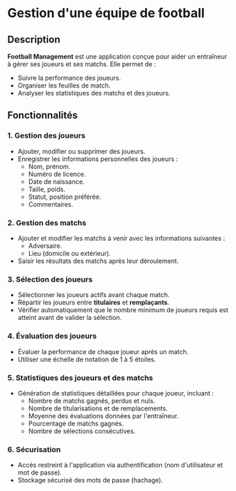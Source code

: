 # Gestion d'une équipe de football

## Description

**Football Management** est une application conçue pour aider un entraîneur à gérer ses joueurs et ses matchs. Elle permet de :

- Suivre la performance des joueurs.
- Organiser les feuilles de match.
- Analyser les statistiques des matchs et des joueurs.

## Fonctionnalités

### 1. Gestion des joueurs
- Ajouter, modifier ou supprimer des joueurs.
- Enregistrer les informations personnelles des joueurs :
  - Nom, prénom.
  - Numéro de licence.
  - Date de naissance.
  - Taille, poids.
  - Statut, position préférée.
  - Commentaires.

### 2. Gestion des matchs
- Ajouter et modifier les matchs à venir avec les informations suivantes :
  - Adversaire.
  - Lieu (domicile ou extérieur).
- Saisir les résultats des matchs après leur déroulement.

### 3. Sélection des joueurs
- Sélectionner les joueurs actifs avant chaque match.
- Répartir les joueurs entre **titulaires** et **remplaçants**.
- Vérifier automatiquement que le nombre minimum de joueurs requis est atteint avant de valider la sélection.

### 4. Évaluation des joueurs
- Évaluer la performance de chaque joueur après un match.
- Utiliser une échelle de notation de 1 à 5 étoiles.

### 5. Statistiques des joueurs et des matchs
- Génération de statistiques détaillées pour chaque joueur, incluant :
  - Nombre de matchs gagnés, perdus et nuls.
  - Nombre de titularisations et de remplacements.
  - Moyenne des évaluations données par l'entraîneur.
  - Pourcentage de matchs gagnés.
  - Nombre de sélections consécutives.

### 6. Sécurisation
- Accès restreint à l'application via authentification (nom d'utilisateur et mot de passe).
- Stockage sécurisé des mots de passe (hachage).
